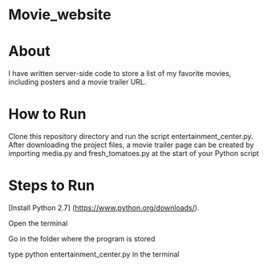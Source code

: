 # Movie_website

# About

I have written server-side code to store a list of my favorite movies, including posters and a movie trailer URL. 

# How to Run

Clone this repository directory and run the script entertainment_center.py. After downloading the project files, a movie trailer page can be created by importing media.py and fresh_tomatoes.py at the start of your Python script

# Steps to Run
 [Install Python 2.7] (https://www.python.org/downloads/).

Open the terminal

Go in the folder where the program is stored

type python entertainment_center.py in the terminal

